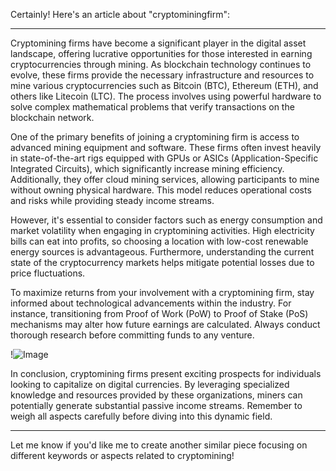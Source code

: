 Certainly! Here's an article about "cryptominingfirm":

---

Cryptomining firms have become a significant player in the digital asset landscape, offering lucrative opportunities for those interested in earning cryptocurrencies through mining. As blockchain technology continues to evolve, these firms provide the necessary infrastructure and resources to mine various cryptocurrencies such as Bitcoin (BTC), Ethereum (ETH), and others like Litecoin (LTC). The process involves using powerful hardware to solve complex mathematical problems that verify transactions on the blockchain network.

One of the primary benefits of joining a cryptomining firm is access to advanced mining equipment and software. These firms often invest heavily in state-of-the-art rigs equipped with GPUs or ASICs (Application-Specific Integrated Circuits), which significantly increase mining efficiency. Additionally, they offer cloud mining services, allowing participants to mine without owning physical hardware. This model reduces operational costs and risks while providing steady income streams.

However, it's essential to consider factors such as energy consumption and market volatility when engaging in cryptomining activities. High electricity bills can eat into profits, so choosing a location with low-cost renewable energy sources is advantageous. Furthermore, understanding the current state of the cryptocurrency markets helps mitigate potential losses due to price fluctuations.

To maximize returns from your involvement with a cryptomining firm, stay informed about technological advancements within the industry. For instance, transitioning from Proof of Work (PoW) to Proof of Stake (PoS) mechanisms may alter how future earnings are calculated. Always conduct thorough research before committing funds to any venture.

!![Image](https://github.com/user-attachments/assets/590b50a7-4459-4e76-8a31-559aed223621)

In conclusion, cryptomining firms present exciting prospects for individuals looking to capitalize on digital currencies. By leveraging specialized knowledge and resources provided by these organizations, miners can potentially generate substantial passive income streams. Remember to weigh all aspects carefully before diving into this dynamic field.

--- 

Let me know if you'd like me to create another similar piece focusing on different keywords or aspects related to cryptomining!